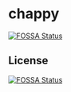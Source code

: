 # chappy
[![FOSSA Status](https://app.fossa.com/api/projects/git%2Bgithub.com%2Fdamishra%2Fchappy.svg?type=shield)](https://app.fossa.com/projects/git%2Bgithub.com%2Fdamishra%2Fchappy?ref=badge_shield)



## License
[![FOSSA Status](https://app.fossa.com/api/projects/git%2Bgithub.com%2Fdamishra%2Fchappy.svg?type=large)](https://app.fossa.com/projects/git%2Bgithub.com%2Fdamishra%2Fchappy?ref=badge_large)